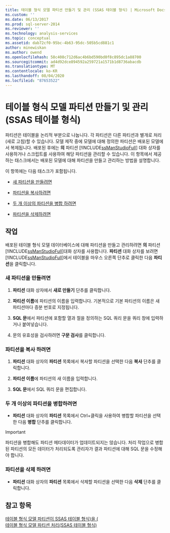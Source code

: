 ```yaml
---
title: 테이블 형식 모델 파티션 만들기 및 관리 (SSAS 테이블 형식) | Microsoft Docs
ms.custom: ''
ms.date: 06/13/2017
ms.prod: sql-server-2014
ms.reviewer: ''
ms.technology: analysis-services
ms.topic: conceptual
ms.assetid: dab72cf0-95bc-4b63-95dc-505b5cd881c1
author: minewiskan
ms.author: owend
ms.openlocfilehash: 58c408c712d6ac4b6bd590bd0f8c895dc1a88700
ms.sourcegitcommit: ad4d92dce894592a259721a1571b1d8736abacdb
ms.translationtype: MT
ms.contentlocale: ko-KR
ms.lasthandoff: 08/04/2020
ms.locfileid: "87653522"
---
```

# <a name="create-and-manage-tabular-model-partitions-ssas-tabular"></a>테이블 형식 모델 파티션 만들기 및 관리(SSAS 테이블 형식)
  파티션은 테이블을 논리적 부분으로 나눕니다. 각 파티션은 다른 파티션과 별개로 처리(새로 고침)할 수 있습니다. 모델 제작 중에 모델에 대해 정의한 파티션은 배포된 모델에서 복제됩니다. 배포된 후에는 **의** 파티션 [!INCLUDE[ssManStudioFull](../../includes/ssmanstudiofull-md.md)] 대화 상자를 사용하거나 스크립트를 사용하여 해당 파티션을 관리할 수 있습니다. 이 항목에서 제공하는 태스크에서는 배포된 모델에 대해 파티션을 만들고 관리하는 방법을 설명합니다.  
  
 이 항목에는 다음 태스크가 포함됩니다.  
  
-   [새 파티션을 만들려면](#bkmk_create_new)  
  
-   [파티션을 복사하려면](#bkmk_copy)  
  
-   [두 개 이상의 파티션을 병합 하려면](#bkmk_merge)  
  
-   [파티션을 삭제하려면](#bkmk_delete)  
  
## <a name="tasks"></a>작업  
 배포된 테이블 형식 모델 데이터베이스에 대해 파티션을 만들고 관리하려면 **의** 파티션 [!INCLUDE[ssManStudioFull](../../includes/ssmanstudiofull-md.md)]대화 상자를 사용합니다. **파티션** 대화 상자를 보려면 [!INCLUDE[ssManStudioFull](../../includes/ssmanstudiofull-md.md)]에서 테이블을 마우스 오른쪽 단추로 클릭한 다음 **파티션**을 클릭합니다.  
  
###  <a name="to-create-a-new-partition"></a><a name="bkmk_create_new"></a>새 파티션을 만들려면  
  
1.  **파티션** 대화 상자에서 **새로 만들기** 단추를 클릭합니다.  
  
2.  **파티션 이름**에 파티션의 이름을 입력합니다. 기본적으로 기본 파티션의 이름은 새 파티션마다 증분 번호로 지정됩니다.  
  
3.  **SQL 문**에서 파티션에 포함할 열과 절을 정의하는 SQL 쿼리 문을 쿼리 창에 입력하거나 붙여넣습니다.  
  
4.  문의 유효성을 검사하려면 **구문 검사**를 클릭합니다.  
  
###  <a name="to-copy-a-partition"></a><a name="bkmk_copy"></a>파티션을 복사 하려면  
  
1.  **파티션** 대화 상자의 **파티션** 목록에서 복사할 파티션을 선택한 다음 **복사** 단추를 클릭합니다.  
  
2.  **파티션 이름**에 파티션의 새 이름을 입력합니다.  
  
3.  **SQL 문**에서 SQL 쿼리 문을 편집합니다.  
  
###  <a name="to-merge-two-or-more-partitions"></a><a name="bkmk_merge"></a> 두 개 이상의 파티션을 병합하려면  
  
-   **파티션** 대화 상자의 **파티션** 목록에서 Ctrl+클릭을 사용하여 병합할 파티션을 선택한 다음 **병합** 단추를 클릭합니다.  
  
> [!IMPORTANT]  
>  파티션을 병합해도 파티션 메타데이터가 업데이트되지는 않습니다. 처리 작업으로 병합된 파티션의 모든 데이터가 처리되도록 관리자가 결과 파티션에 대해 SQL 문을 수정해야 합니다.  
  
###  <a name="to-delete-a-partition"></a><a name="bkmk_delete"></a>파티션을 삭제 하려면  
  
-   **파티션** 대화 상자의 **파티션** 목록에서 삭제할 파티션을 선택한 다음 **삭제** 단추를 클릭합니다.  
  
## <a name="see-also"></a>참고 항목  
 [테이블 형식 모델 파티션이 SSAS 테이블 형식&#41;을 &#40;](partitions-ssas-tabular.md)   
 [테이블 형식 모델 파티션 처리&#40;SSAS 테이블 형식&#41;](process-tabular-model-partitions-ssas-tabular.md)  
  
  
